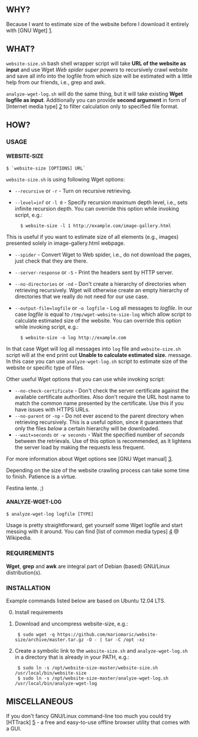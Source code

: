 ## WHY?

Because I want to estimate size of the website before I download it entirely with [GNU Wget] [1].

## WHAT?

`website-size.sh` bash shell wrapper script will take **URL of the website as input** and use Wget *Web spider super powers* to recursively crawl website and save all info into the logfile from which size will be estimated with a little help from our friends, i.e., grep and awk.

`analyze-wget-log.sh` will do the same thing, but it will take existing **Wget logfile as input**. Additionally you can provide **second argument** in form of [Internet media type] [2] to filter calculation only to specified file format.

## HOW?

### USAGE

#### WEBSITE-SIZE

    $ `website-size [OPTIONS] URL`

`website-size.sh` is using following Wget options:
- `--recursive` or `-r` - Turn on recursive retrieving.
- `--level=inf` or `-l 0` - Specify recursion maximum depth level, i.e., sets infinite recursion depth. You can override this option while invoking script, e.g.:

        $ website-size -l 1 http://example.com/image-gallery.html

This is useful if you want to estimate size of all elements (e.g., images) presented solely in image-gallery.html webpage.

- `--spider` - Convert Wget to Web spider, i.e., do not download the pages, just check that they are there.
- `--server-response` or `-S` - Print the headers sent by HTTP server.
- `--no-directories` or `-nd` - Don't create a hierarchy of directories when retrieving recursively. Wget will otherwise create an empty hierarchy of directories that we really do not need for our use case.
- `--output-file=logfile` or `-o logfile` - Log all messages to *logfile*. In our case *logfile* is equal to `/tmp/wget-website-size-log` which allow script to calculate estimated size of the website. You can override this option while invoking script, e.g.:

        $ website-size -o log http://example.com

In that case Wget will log all messages into `log` file and `website-size.sh` script will at the end print out **Unable to calculate estimated size.** message. In this case you can use `analyze-wget-log.sh` script to estimate size of the website or specific type of files.

Other useful Wget options that you can use while invoking script:
- `--no-check-certificate` - Don't check the server certificate against the available certificate authorities. Also don't require the URL host name to match the common name presented by the certificate. Use this if you have issues with HTTPS URLs. 
- `--no-parent` or `-np` - Do not ever ascend to the parent directory when retrieving recursively. This is a useful option, since it guarantees that only the files *below* a certain hierarchy will be downloaded.
- `--wait=seconds` or `-w seconds` - Wait the specified number of *seconds* between the retrievals. Use of this option is recommended, as it lightens the server load by making the requests less frequent. 

For more information about Wget options see [GNU Wget manual] [3].

Depending on the size of the website crawling process can take some time to finish. Patience is a virtue.

Festina lente. ;)

#### ANALYZE-WGET-LOG

    $ analyze-wget-log logfile [TYPE]

Usage is pretty straightforward, get yourself some Wget logfile and start messing with it around. You can find [list of common media types] [4] @ Wikipedia.

### REQUIREMENTS

**Wget**, **grep** and **awk** are integral part of Debian (based) GNU/Linux distribution(s).

### INSTALLATION

Example commands listed below are based on Ubuntu 12.04 LTS.

0. Install requirements
1. Download and uncompress website-size, e.g.:

        $ sudo wget -q https://github.com/mariomaric/website-size/archive/master.tar.gz -O - | tar -C /opt -xz

2. Create a symbolic link to the `website-size.sh` and `analyze-wget-log.sh` in a directory that is already in your PATH, e.g.:

        $ sudo ln -s /opt/website-size-master/website-size.sh /usr/local/bin/website-size
        $ sudo ln -s /opt/website-size-master/analyze-wget-log.sh /usr/local/bin/analyze-wget-log

## MISCELLANEOUS

If you don't fancy GNU/Linux command-line too much you could try [HTTrack] [5] - a free and easy-to-use offline browser utility that comes with a GUI.

[1]: http://mariomaric.net/download-website/
    "Download website - Wget wrapper script"
[2]: http://en.wikipedia.org/wiki/Internet_media_type
    "Internet media type @ Wikipedia"
[3]: http://www.gnu.org/software/wget/manual/wget.html
    "GNU Wget Manual"
[4]: http://en.wikipedia.org/wiki/Internet_media_type#List_of_common_media_types
    "List of common media types @ Wikipedia"
[5]: http://www.httrack.com/
    "HTTrack Website Copier website"
